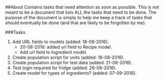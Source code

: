 ##About
Contains tasks that need attention as soon as possible. This is not 
meant to be a document that lists ALL the tasks that need to be done. 
The purpose of the document is simply to help me keep a track of tasks
that should eventually be done (and that are likely to be forgotten by
me).

###Tasks
1. Add URL fields to models (added: 18-08-2016).
    - 20-08-2016: added url field to Recipe model.
    - Add url field to Ingredient model.
2. Create population script for units (added: 18-08-2016).
3. Create population script for test data (added: 21-08-2016).
4. Test login required for fridge (added: 26-08-2016).
5. Create model for types of ingredients? (added: 07-09-2016).
